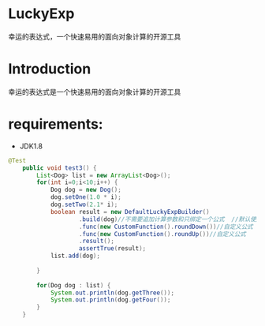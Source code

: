 # LuckyExp
幸运的表达式，一个快速易用的面向对象计算的开源工具
# Introduction
幸运的表达式是一个快速易用的面向对象计算的开源工具

# requirements:
* JDK1.8
```java
@Test
	public void test3() {
		List<Dog> list = new ArrayList<Dog>();
		for(int i=0;i<10;i++) {
			Dog dog = new Dog();
			dog.setOne(1.0 * i);
			dog.setTwo(2.1* i);
			boolean result = new DefaultLuckyExpBuilder()
					.build(dog)//不需要追加计算参数和只绑定一个公式  //默认使用第一个公式,param,selector
					.func(new CustomFunction().roundDown())//自定义公式
					.func(new CustomFunction().roundUp())//自定义公式
					.result();
					assertTrue(result);
			list.add(dog);		
			
		}
		
		for(Dog dog : list) {
			System.out.println(dog.getThree());
			System.out.println(dog.getFour());
		}
	}
```
